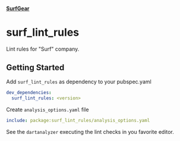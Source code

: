 #### [SurfGear](https://github.com/surfstudio/SurfGear)

# surf_lint_rules

Lint rules for "Surf" company.

## Getting Started

Add `surf_lint_rules` as dependency to your pubspec.yaml

```yaml
dev_dependencies:
  surf_lint_rules: <version>
```

Create `analysis_options.yaml` file
```yaml
include: package:surf_lint_rules/analysis_options.yaml
```


See the `dartanalyzer` executing the lint checks in you favorite editor.
